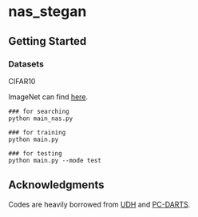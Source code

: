 # nas_stegan

## **Getting Started**
### Datasets
CIFAR10

ImageNet can find [here](http://www.image-net.org/).

```
### for searching
python main_nas.py

### for training
python main.py

### for testing
python main.py --mode test
```

## **Acknowledgments**
Codes are heavily borrowed from [UDH](https://github.com/ChaoningZhang/Universal-Deep-Hiding.git) and [PC-DARTS](https://github.com/yuhuixu1993/PC-DARTS.git).
